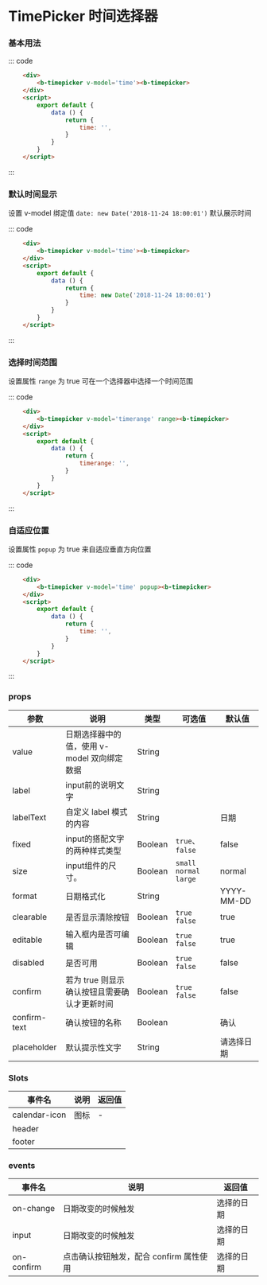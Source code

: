 # TimePicker 时间选择器

### 基本用法

<div class='example'>
    <div class='example-box'>
        <b-timepicker 
            v-model='time' 
            @on-change='handleChangeTime'>
        <b-timepicker>
    </div>
    
::: code
```html
    <div>
        <b-timepicker v-model='time'><b-timepicker>
    </div>
    <script>
        export default {
            data () {
                return {
                    time: '',
                }
            }
        }
    </script>
```
:::
</div>

### 默认时间显示

设置 v-model 绑定值 `date: new Date('2018-11-24 18:00:01')` 默认展示时间

<div class='example'>
    <div class='example-box'>
        <b-timepicker v-model='time1'><b-timepicker>
    </div>

::: code
```html
    <div>
        <b-timepicker v-model='time'><b-timepicker>
    </div> 
    <script>
        export default {
            data () {
                return {
                    time: new Date('2018-11-24 18:00:01')
                }
            }
        }
    </script>
```
:::
</div>

### 选择时间范围

设置属性 `range` 为 true 可在一个选择器中选择一个时间范围

<div class='example'>
    <div class='example-box'>
        <b-timepicker v-model='daterange' range><b-timepicker>
    </div>

::: code
```html
    <div>
        <b-timepicker v-model='timerange' range><b-timepicker>
    </div>
    <script>
        export default {
            data () {
                return {
                    timerange: '',
                }
            }
        }
    </script>
```
:::
</div>

### 自适应位置

设置属性 `popup` 为 true 来自适应垂直方向位置

<div class='example'>
    <div class='example-box'>
        <b-timepicker v-model='popup' popup><b-timepicker>
    </div>
    
::: code
```html
    <div>
        <b-timepicker v-model='time' popup><b-timepicker>
    </div>
    <script>
        export default {
            data () {
                return {
                    time: '',
                }
            }
        }
    </script>
```
:::
</div>

<script>
    export default {
        data () {
            return {
                time: '',
                time1: new Date('2018-11-24 18:00:01'),
                daterange: '',
                popup: ''
            }
        },
        methods: {
            handleChangeTime(value) {
                console.log('v', value)
            }
        }
    }
</script>

### props

| 参数 | 说明 | 类型 | 可选值 | 默认值 |
| ---- | ---- | ---- | ---- | ---- |
| value | 日期选择器中的值，使用 v-model 双向绑定数据 | String |
| label | input前的说明文字 | String | | |
| labelText | 自定义 label 模式的内容 | String  | | 日期 |
| fixed | input的搭配文字的两种样式类型 | Boolean  | `true`、`false` | false |
| size | input组件的尺寸。 | Boolean  | `small` `normal` `large` | normal |
| format | 日期格式化 | String  | | YYYY-MM-DD |
| clearable | 是否显示清除按钮 | Boolean  | `true` `false` | true |
| editable | 输入框内是否可编辑 | Boolean  | `true` `false` | true |
| disabled | 是否可用 | Boolean | `true` `false` | false |
| confirm | 若为 true 则显示确认按钮且需要确认才更新时间 | Boolean | `true` `false` | false |
| confirm-text | 确认按钮的名称 | Boolean | | 确认 |
| placeholder | 默认提示性文字 | String |  | 请选择日期 |

### Slots
| 事件名 | 说明	| 返回值 |
| ---- | ---- | ---- |
| calendar-icon | 图标 | - |
| header |  |  |
| footer |  |  |


### events
| 事件名 | 说明	| 返回值 |
| ---- | ---- | ---- |
| on-change | 日期改变的时候触发 | 选择的日期 |
| input | 日期改变的时候触发 | 选择的日期 |
| on-confirm | 点击确认按钮触发，配合 confirm 属性使用 | 选择的日期 |
